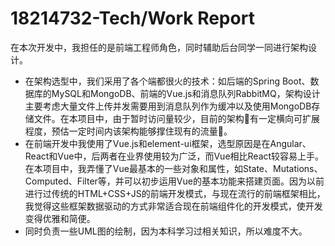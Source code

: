 # 18214732-Tech/Work Report
在本次开发中，我担任的是前端工程师角色，同时辅助后台同学一同进行架构设计。
* 在架构选型中，我们采用了各个端都很火的技术：如后端的Spring Boot、数据库的MySQL和MongoDB、前端的Vue.js和消息队列RabbitMQ，架构设计主要考虑大量文件上传并发需要用到消息队列作为缓冲以及使用MongoDB存储文件。在本项目中，由于暂时访问量较少，目前的架构有一定横向可扩展程度，预估一定时间内该架构能够撑住现有的流量。
* 在前端开发中我使用了Vue.js和element-ui框架，选型原因是在Angular、React和Vue中，后两者在业界使用较为广泛，而Vue相比React较容易上手。在本项目中，我弄懂了Vue最基本的一些对象和属性，如State、Mutations、Computed、Filter等，并可以初步运用Vue的基本功能来搭建页面。因为以前进行过传统的HTML+CSS+JS的前端开发模式，与现在流行的前端框架相比，我觉得这些框架数据驱动的方式非常适合现在前端组件化的开发模式，使开发变得优雅和简便。
* 同时负责一些UML图的绘制，因为本科学习过相关知识，所以难度不大。

